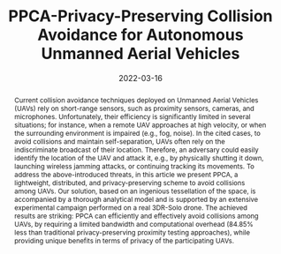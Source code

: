 ---
title: 'PPCA-Privacy-Preserving Collision Avoidance for Autonomous Unmanned Aerial Vehicles'

# Authors
# A YAML list of author names
# If you created a profile for a user (e.g. the default `admin` user at `content/authors/admin/`), 
# write the username (folder name) here, and it will be replaced with their full name and linked to their profile.
authors:
- Pietro Tedeschi
- Savio Sciancalepore
- Roberto Di Pietro

# Author notes (such as 'Equal Contribution')
# A YAML list of notes for each author in the above `authors` list
author_notes: []

date: '2022-03-16'

# Date to publish webpage (NOT necessarily Bibtex publication's date).
publishDate: '2023-12-07T07:05:01.201645Z'

# Publication type.
# A single CSL publication type but formatted as a YAML list (for Hugo requirements).
publication_types:
- article-journal

# Publication name and optional abbreviated publication name.
publication: '*IEEE Transactions on Dependable and Secure Computing*'
publication_short: ''

doi: '10.1109/TDSC.2022.3159837'

abstract: 'Current collision avoidance techniques deployed on Unmanned Aerial Vehicles (UAVs) rely on short-range sensors, such as proximity sensors, cameras, and microphones. Unfortunately, their efficiency is significantly limited in several situations; for instance, when a remote UAV approaches at high velocity, or when the surrounding environment is impaired (e.g., fog, noise). In the cited cases, to avoid collisions and maintain self-separation, UAVs often rely on the indiscriminate broadcast of their location. Therefore, an adversary could easily identify the location of the UAV and attack it, e.g., by physically shutting it down, launching wireless jamming attacks, or continuing tracking its movements. To address the above-introduced threats, in this article we present PPCA, a lightweight, distributed, and privacy-preserving scheme to avoid collisions among UAVs. Our solution, based on an ingenious tessellation of the space, is accompanied by a thorough analytical model and is supported by an extensive experimental campaign performed on a real 3DR-Solo drone. The achieved results are striking: PPCA can efficiently and effectively avoid collisions among UAVs, by requiring a limited bandwidth and computational overhead (84.85% less than traditional privacy-preserving proximity testing approaches), while providing unique benefits in terms of privacy of the participating UAVs.'

# Summary. An optional shortened abstract.
summary: ''

tags: []

# Display this page in a list of Featured pages?
featured: false

# Links
url_pdf: 'https://ieeexplore.ieee.org/abstract/document/9736583/'
url_code: 'https://github.com/pietrotedeschi/ppca'
url_dataset: ''
url_poster: ''
url_project: ''
url_slides: ''
url_source: ''
url_video: 'https://www.youtube.com/watch?v=2LW_ZFk6ZS0'

# Custom links (uncomment lines below)
# links:
# - name: Custom Link
#   url: http://example.org

# Publication image
# Add an image named `featured.jpg/png` to your page's folder then add a caption below.
image:
  caption: ''
  focal_point: ''
  preview_only: false

# Associated Projects (optional).
#   Associate this publication with one or more of your projects.
#   Simply enter your project's folder or file name without extension.
#   E.g. `projects: ['internal-project']` links to `content/project/internal-project/index.md`.
#   Otherwise, set `projects: []`.
projects: []
---